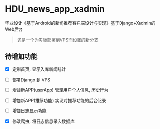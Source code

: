 # HDU_news_app_xadmin


毕业设计《基于Android的新闻推荐客户端设计与实现》基于Django+Xadmin的Web后台

> 这是一个为实际部署到VPS而设置的新分支

## 待增加功能
- [x] 定制首页, 显示入库新闻统计
- [ ] 部署Django 到 VPS
- [ ] 增加新APP(userApp) 管理用户个人信息, 历史行为
- [ ] 增加新APP(推荐功能) 实现对推荐功能的后台记录
- [ ] 增加日志显示功能
- [x] 修改爬虫, 将日志信息录入数据库

